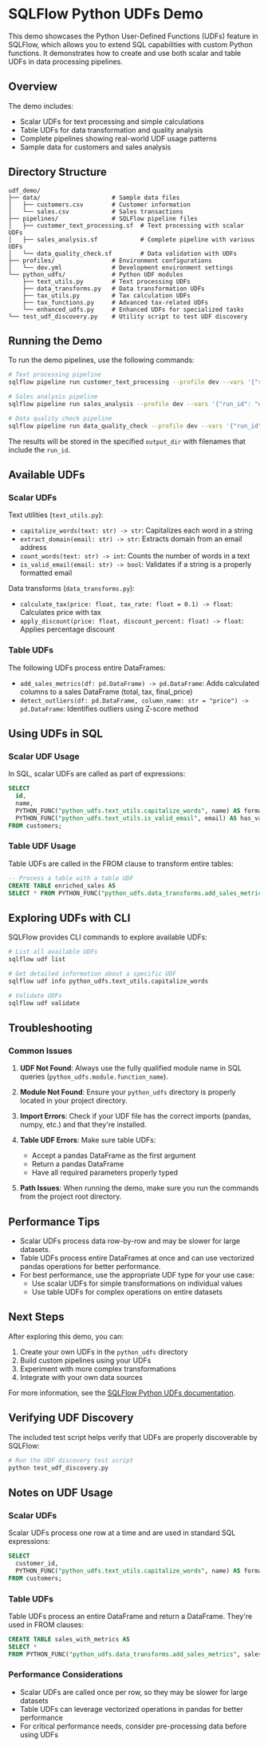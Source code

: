 # SQLFlow Python UDFs Demo

This demo showcases the Python User-Defined Functions (UDFs) feature in SQLFlow, which allows you to extend SQL capabilities with custom Python functions. It demonstrates how to create and use both scalar and table UDFs in data processing pipelines.

## Overview

The demo includes:
- Scalar UDFs for text processing and simple calculations
- Table UDFs for data transformation and quality analysis
- Complete pipelines showing real-world UDF usage patterns
- Sample data for customers and sales analysis

## Directory Structure

```
udf_demo/
├── data/                    # Sample data files
│   ├── customers.csv        # Customer information
│   └── sales.csv            # Sales transactions
├── pipelines/               # SQLFlow pipeline files
│   ├── customer_text_processing.sf  # Text processing with scalar UDFs
│   ├── sales_analysis.sf            # Complete pipeline with various UDFs
│   └── data_quality_check.sf        # Data validation with UDFs
├── profiles/                # Environment configurations
│   └── dev.yml              # Development environment settings
└── python_udfs/             # Python UDF modules
    ├── text_utils.py        # Text processing UDFs
    ├── data_transforms.py   # Data transformation UDFs
    ├── tax_utils.py         # Tax calculation UDFs
    ├── tax_functions.py     # Advanced tax-related UDFs
    └── enhanced_udfs.py     # Enhanced UDFs for specialized tasks
└── test_udf_discovery.py    # Utility script to test UDF discovery
```

## Running the Demo

To run the demo pipelines, use the following commands:

```bash
# Text processing pipeline
sqlflow pipeline run customer_text_processing --profile dev --vars '{"run_id": "demo_run", "output_dir": "output"}'

# Sales analysis pipeline
sqlflow pipeline run sales_analysis --profile dev --vars '{"run_id": "demo_run", "output_dir": "output"}'

# Data quality check pipeline
sqlflow pipeline run data_quality_check --profile dev --vars '{"run_id": "demo_run", "output_dir": "output"}'
```

The results will be stored in the specified `output_dir` with filenames that include the `run_id`.

## Available UDFs

### Scalar UDFs

Text utilities (`text_utils.py`):
- `capitalize_words(text: str) -> str`: Capitalizes each word in a string
- `extract_domain(email: str) -> str`: Extracts domain from an email address
- `count_words(text: str) -> int`: Counts the number of words in a text
- `is_valid_email(email: str) -> bool`: Validates if a string is a properly formatted email

Data transforms (`data_transforms.py`):
- `calculate_tax(price: float, tax_rate: float = 0.1) -> float`: Calculates price with tax
- `apply_discount(price: float, discount_percent: float) -> float`: Applies percentage discount

### Table UDFs

The following UDFs process entire DataFrames:

- `add_sales_metrics(df: pd.DataFrame) -> pd.DataFrame`: Adds calculated columns to a sales DataFrame (total, tax, final_price)
- `detect_outliers(df: pd.DataFrame, column_name: str = "price") -> pd.DataFrame`: Identifies outliers using Z-score method

## Using UDFs in SQL

### Scalar UDF Usage

In SQL, scalar UDFs are called as part of expressions:

```sql
SELECT
  id,
  name,
  PYTHON_FUNC("python_udfs.text_utils.capitalize_words", name) AS formatted_name,
  PYTHON_FUNC("python_udfs.text_utils.is_valid_email", email) AS has_valid_email
FROM customers;
```

### Table UDF Usage

Table UDFs are called in the FROM clause to transform entire tables:

```sql
-- Process a table with a table UDF
CREATE TABLE enriched_sales AS
SELECT * FROM PYTHON_FUNC("python_udfs.data_transforms.add_sales_metrics", sales_table);
```

## Exploring UDFs with CLI

SQLFlow provides CLI commands to explore available UDFs:

```bash
# List all available UDFs
sqlflow udf list

# Get detailed information about a specific UDF
sqlflow udf info python_udfs.text_utils.capitalize_words

# Validate UDFs
sqlflow udf validate
```

## Troubleshooting

### Common Issues

1. **UDF Not Found**: Always use the fully qualified module name in SQL queries (`python_udfs.module.function_name`).

2. **Module Not Found**: Ensure your `python_udfs` directory is properly located in your project directory.

3. **Import Errors**: Check if your UDF file has the correct imports (pandas, numpy, etc.) and that they're installed.

4. **Table UDF Errors**: Make sure table UDFs:
   - Accept a pandas DataFrame as the first argument
   - Return a pandas DataFrame
   - Have all required parameters properly typed

5. **Path Issues**: When running the demo, make sure you run the commands from the project root directory.

## Performance Tips

- Scalar UDFs process data row-by-row and may be slower for large datasets.
- Table UDFs process entire DataFrames at once and can use vectorized pandas operations for better performance.
- For best performance, use the appropriate UDF type for your use case:
  - Use scalar UDFs for simple transformations on individual values
  - Use table UDFs for complex operations on entire datasets

## Next Steps

After exploring this demo, you can:
1. Create your own UDFs in the `python_udfs` directory
2. Build custom pipelines using your UDFs
3. Experiment with more complex transformations
4. Integrate with your own data sources

For more information, see the [SQLFlow Python UDFs documentation](../../docs/user/reference/python_udfs.md).

## Verifying UDF Discovery

The included test script helps verify that UDFs are properly discoverable by SQLFlow:

```bash
# Run the UDF discovery test script
python test_udf_discovery.py
```

## Notes on UDF Usage

### Scalar UDFs
Scalar UDFs process one row at a time and are used in standard SQL expressions:

```sql
SELECT 
  customer_id,
  PYTHON_FUNC("python_udfs.text_utils.capitalize_words", name) AS formatted_name
FROM customers;
```

### Table UDFs
Table UDFs process an entire DataFrame and return a DataFrame. They're used in FROM clauses:

```sql
CREATE TABLE sales_with_metrics AS
SELECT * 
FROM PYTHON_FUNC("python_udfs.data_transforms.add_sales_metrics", sales_table);
```

### Performance Considerations
- Scalar UDFs are called once per row, so they may be slower for large datasets
- Table UDFs can leverage vectorized operations in pandas for better performance
- For critical performance needs, consider pre-processing data before using UDFs 